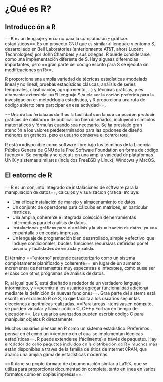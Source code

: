 # ¿Qué es R?
## Introducción a R

==R es un lenguaje y entorno para la computación y gráficos estadísticos==. Es un proyecto GNU que es similar al lenguaje y entorno S, desarrollado en Bell Laboratories (anteriormente AT&T, ahora Lucent Technologies) por John Chambers y sus colegas. R puede considerarse como una implementación diferente de S. Hay algunas diferencias importantes, pero ==gran parte del código escrito para S se ejecuta sin modificaciones en R==.

R proporciona una amplia variedad de técnicas estadísticas (modelado lineal y no lineal, pruebas estadísticas clásicas, análisis de series temporales, clasificación, agrupamiento, ...) y técnicas gráficas, y es altamente extensible. ==El lenguaje S suele ser la opción preferida para la investigación en metodología estadística, y R proporciona una ruta de código abierto para participar en esa actividad==.

==Una de las fortalezas de R es la facilidad con la que se pueden producir gráficos de calidad== de publicación bien diseñados, incluyendo símbolos matemáticos y fórmulas cuando sea necesario. Se ha prestado gran atención a los valores predeterminados para las opciones de diseño menores en gráficos, pero el usuario conserva el control total.

R está ==disponible como software libre bajo los términos de la Licencia Pública General de GNU de la Free Software Foundation en forma de código fuente==. Se compila y se ejecuta en una amplia variedad de plataformas UNIX y sistemas similares (incluidos FreeBSD y Linux), Windows y MacOS.
## El entorno de R
==R es un conjunto integrado de instalaciones de software para la manipulación de datos==, cálculos y visualización gráfica. Incluye:

- Una eficaz instalación de manejo y almacenamiento de datos.
- Un conjunto de operadores para cálculos en matrices, en particular matrices.
- Una amplia, coherente e integrada colección de herramientas intermedias para el análisis de datos.
- Instalaciones gráficas para el análisis y la visualización de datos, ya sea en pantalla o en copias impresas.
- Un lenguaje de programación bien desarrollado, simple y efectivo, que incluye condicionales, bucles, funciones recursivas definidas por el usuario y facilidades de entrada y salida.

El término =="entorno" pretende caracterizarlo como un sistema completamente planificado y coherente==, en lugar de un aumento incremental de herramientas muy específicas e inflexibles, como suele ser el caso con otros programas de análisis de datos.

R, al igual que S, está diseñado alrededor de un verdadero lenguaje informático, y ==permite a los usuarios agregar funcionalidad adicional mediante la definición de nuevas funciones==. Gran parte del sistema está escrita en el dialecto R de S, lo que facilita a los usuarios seguir las elecciones algorítmicas realizadas. ==Para tareas intensivas en cómputo, se pueden vincular y llamar código C, C++ y Fortran en tiempo de ejecución==. Los usuarios avanzados pueden escribir código C para manipular objetos R directamente.

Muchos usuarios piensan en R como un sistema estadístico. Preferimos pensar en él como un ==entorno en el cual se implementan técnicas estadísticas==. R puede extenderse (fácilmente) a través de paquetes. Hay alrededor de ocho paquetes incluidos en la distribución de R y muchos más están disponibles a través de la familia de sitios de Internet CRAN, que abarca una amplia gama de estadísticas modernas.

==R tiene su propio formato de documentación similar a LaTeX, que se utiliza para proporcionar documentación completa, tanto en línea en varios formatos como en copias impresas==.